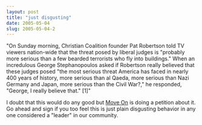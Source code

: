 ```yaml
---
layout: post
title: "just disgusting"
date: 2005-05-04
slug: 2005-05-04-2
---
```


&quot;On Sunday morning, Christian Coalition founder Pat Robertson told TV viewers nation-wide that the threat posed by liberal judges is &quot;probably more serious than a few bearded terrorists who fly into buildings.&quot; When an incredulous George Stephanopoulos asked if Robertson really believed that these judges posed &quot;the most serious threat America has faced in nearly 400 years of history, more serious than al Qaeda, more serious than Nazi Germany and Japan, more serious than the Civil War?,&quot; he responded, &quot;George, I really believe that.&quot; [1]&quot;

I doubt that this would do any good but  [Move On](http://www.moveonpac.org/)  is doing a petition about it.  Go ahead and sign if you too feel this is just plain disgusting behavior in any one considered a &quot;leader&quot; in our community.
